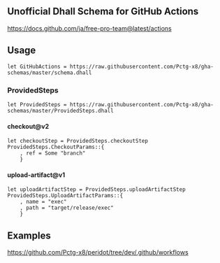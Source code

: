 Unofficial Dhall Schema for GitHub Actions
---

https://docs.github.com/ja/free-pro-team@latest/actions

## Usage

```dhall
let GitHubActions = https://raw.githubusercontent.com/Pctg-x8/gha-schemas/master/schema.dhall
```

### ProvidedSteps

```dhall
let ProvidedSteps = https://raw.githubusercontent.com/Pctg-x8/gha-schemas/master/ProvidedSteps.dhall
```

#### checkout@v2

```dhall
let checkoutStep = ProvidedSteps.checkoutStep ProvidedSteps.CheckoutParams::{
    , ref = Some "branch"
    }
```

#### upload-artifact@v1

```dhall
let uploadArtifactStep = ProvidedSteps.uploadArtifactStep ProvidedSteps.UploadArtifactParams::{
    , name = "exec"
    , path = "target/release/exec"
    }
```

## Examples

https://github.com/Pctg-x8/peridot/tree/dev/.github/workflows
